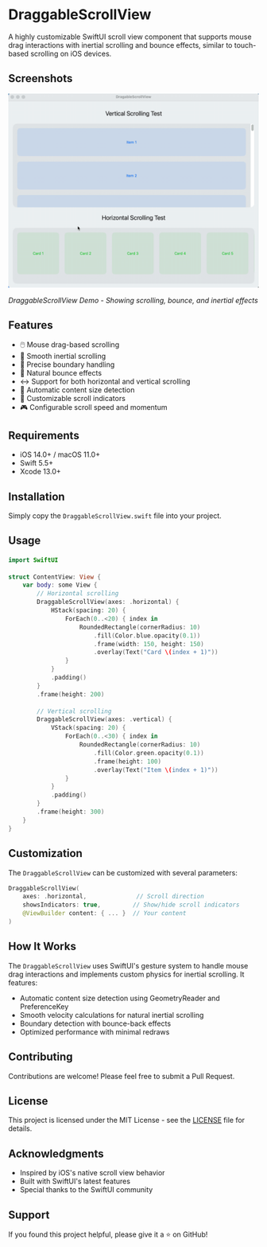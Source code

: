 # DraggableScrollView

A highly customizable SwiftUI scroll view component that supports mouse drag interactions with inertial scrolling and bounce effects, similar to touch-based scrolling on iOS devices.

## Screenshots

![DraggableScrollView Demo](screenshots/sample.gif)

*DraggableScrollView Demo - Showing scrolling, bounce, and inertial effects*

## Features

- 🖱️ Mouse drag-based scrolling
- 🔄 Smooth inertial scrolling
- 🎯 Precise boundary handling
- 💫 Natural bounce effects
- ↔️ Support for both horizontal and vertical scrolling
- 📏 Automatic content size detection
- 🎨 Customizable scroll indicators
- 🎮 Configurable scroll speed and momentum

## Requirements

- iOS 14.0+ / macOS 11.0+
- Swift 5.5+
- Xcode 13.0+

## Installation

Simply copy the `DraggableScrollView.swift` file into your project.

## Usage

```swift
import SwiftUI

struct ContentView: View {
    var body: some View {
        // Horizontal scrolling
        DraggableScrollView(axes: .horizontal) {
            HStack(spacing: 20) {
                ForEach(0..<20) { index in
                    RoundedRectangle(cornerRadius: 10)
                        .fill(Color.blue.opacity(0.1))
                        .frame(width: 150, height: 150)
                        .overlay(Text("Card \(index + 1)"))
                }
            }
            .padding()
        }
        .frame(height: 200)
        
        // Vertical scrolling
        DraggableScrollView(axes: .vertical) {
            VStack(spacing: 20) {
                ForEach(0..<30) { index in
                    RoundedRectangle(cornerRadius: 10)
                        .fill(Color.green.opacity(0.1))
                        .frame(height: 100)
                        .overlay(Text("Item \(index + 1)"))
                }
            }
            .padding()
        }
        .frame(height: 300)
    }
}
```

## Customization

The `DraggableScrollView` can be customized with several parameters:

```swift
DraggableScrollView(
    axes: .horizontal,              // Scroll direction
    showsIndicators: true,         // Show/hide scroll indicators
    @ViewBuilder content: { ... }  // Your content
)
```

## How It Works

The `DraggableScrollView` uses SwiftUI's gesture system to handle mouse drag interactions and implements custom physics for inertial scrolling. It features:

- Automatic content size detection using GeometryReader and PreferenceKey
- Smooth velocity calculations for natural inertial scrolling
- Boundary detection with bounce-back effects
- Optimized performance with minimal redraws

## Contributing

Contributions are welcome! Please feel free to submit a Pull Request.

## License

This project is licensed under the MIT License - see the [LICENSE](LICENSE) file for details.

## Acknowledgments

- Inspired by iOS's native scroll view behavior
- Built with SwiftUI's latest features
- Special thanks to the SwiftUI community

## Support

If you found this project helpful, please give it a ⭐️ on GitHub! 
